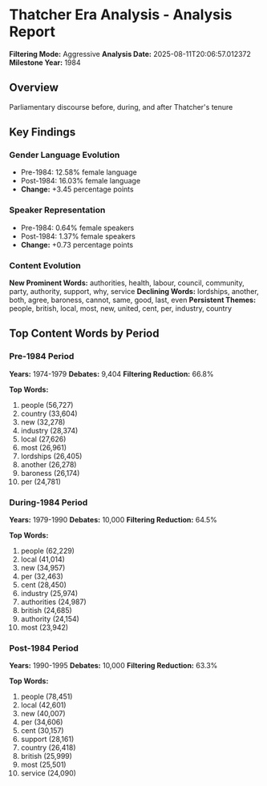# Thatcher Era Analysis - Analysis Report

**Filtering Mode:** Aggressive
**Analysis Date:** 2025-08-11T20:06:57.012372
**Milestone Year:** 1984

## Overview
Parliamentary discourse before, during, and after Thatcher's tenure

## Key Findings

### Gender Language Evolution
- Pre-1984: 12.58% female language
- Post-1984: 16.03% female language
- **Change:** +3.45 percentage points

### Speaker Representation
- Pre-1984: 0.64% female speakers
- Post-1984: 1.37% female speakers
- **Change:** +0.73 percentage points

### Content Evolution
**New Prominent Words:** authorities, health, labour, council, community, party, authority, support, why, service
**Declining Words:** lordships, another, both, agree, baroness, cannot, same, good, last, even
**Persistent Themes:** people, british, local, most, new, united, cent, per, industry, country

## Top Content Words by Period

### Pre-1984 Period
**Years:** 1974-1979
**Debates:** 9,404
**Filtering Reduction:** 66.8%

**Top Words:**
1. people (56,727)
2. country (33,604)
3. new (32,278)
4. industry (28,374)
5. local (27,626)
6. most (26,961)
7. lordships (26,405)
8. another (26,278)
9. baroness (26,174)
10. per (24,781)

### During-1984 Period
**Years:** 1979-1990
**Debates:** 10,000
**Filtering Reduction:** 64.5%

**Top Words:**
1. people (62,229)
2. local (41,014)
3. new (34,957)
4. per (32,463)
5. cent (28,450)
6. industry (25,974)
7. authorities (24,987)
8. british (24,685)
9. authority (24,154)
10. most (23,942)

### Post-1984 Period
**Years:** 1990-1995
**Debates:** 10,000
**Filtering Reduction:** 63.3%

**Top Words:**
1. people (78,451)
2. local (42,601)
3. new (40,007)
4. per (34,606)
5. cent (30,157)
6. support (28,161)
7. country (26,418)
8. british (25,999)
9. most (25,501)
10. service (24,090)

